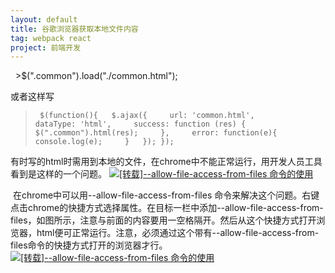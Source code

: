 ```yaml
---
layout: default
title: 谷歌浏览器获取本地文件内容
tag: webpack react
project: 前端开发
---
```


  >$(".common").load("./common.html");

或者这样写
>`
$(function(){  
    $.ajax({    
        url: 'common.html',    
        dataType: 'html',    
        success: function (res) {      
            $(".common").html(res);    
        },    
       error: function(e){      
           console.log(e);    
       }  
   });
});`

有时写的html时需用到本地的文件，在chrome中不能正常运行，用开发人员工具看到是这样的一个问题。
[![[转载]--allow-file-access-from-files <wbr>命令的使用](https://app.yinxiang.com/shard/s64/res/1f4b824c-dae8-48c4-82ef-0d3c4c38ffdd.png)](http://photo.blog.sina.com.cn/showpic.html#blogid=a76aa1590101eams&url=http://s6.sinaimg.cn/orignal/6612d581g790aebda1595)

 在chrome中可以用--allow-file-access-from-files 命令来解决这个问题。右键点击chrome的快捷方式选择属性。在目标一栏中添加--allow-file-access-from-files，如图所示，注意与前面的内容要用一空格隔开。然后从这个快捷方式打开浏览器，html便可正常运行。注意，必须通过这个带有--allow-file-access-from-files命令的快捷方式打开的浏览器才行。
[![[转载]--allow-file-access-from-files <wbr>命令的使用](https://app.yinxiang.com/shard/s64/res/000c91db-f1c1-4579-ac89-2ff29c962ea8.png)](http://photo.blog.sina.com.cn/showpic.html#blogid=a76aa1590101eams&url=http://s6.sinaimg.cn/orignal/6612d581gba6d57e34795)
